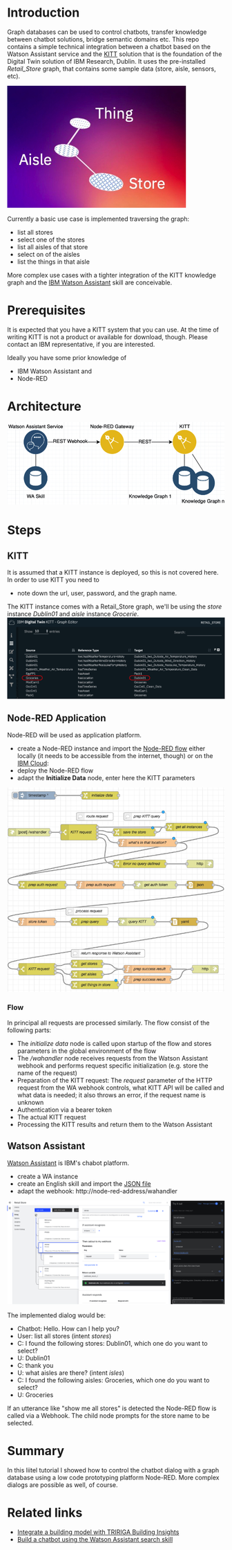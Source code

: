 # Introduction
Graph databases can be used to control chatbots, transfer knowledge between chatbot solutions, bridge semantic domains etc.
This repo contains a simple technical integration between a chatbot based on the Watson Assistant service and the [KITT](https://www.ibm.com/blogs/internet-of-things/iot-digital-twins-foster-innovation/) solution that is the foundation of the Digital Twin solution of IBM Research, Dublin. 
It uses the pre-installed *Retail_Store* graph, that contains some sample data (store, aisle, sensors, etc).

![Retail Store Graph](RetailStore.jpg)

Currently a basic use case is implemented traversing the graph:
- list all stores
- select one of the stores
- list all aisles of that store
- select on of the aisles
- list the things in that aisle

More complex use cases with a tighter integration of the KITT knowledge graph and the [IBM Watson Assistant](https://www.ibm.com/cloud/watson-assistant/) skill are conceivable.

# Prerequisites
It is expected that you have a KITT system that you can use. At the time of writing KITT is not a product or available for download, though. Please contact an IBM representative, if you are interested.

Ideally you have some prior knowledge of 
- IBM Watson Assistant and 
- Node-RED

# Architecture
![Architecture](WA-KITT-Architecture.jpg)

# Steps
## KITT
It is assumed that a KITT instance is deployed, so this is not covered here. In order to use KITT you need to
- note down the url, user, password, and the graph name.

The KITT instance comes with a Retail_Store graph, we'll be using the *store* instance *Dublin01* and *aisle* instance *Grocerie*.
![KITT](kitt.jpg)

## Node-RED Application
Node-RED will be used as application platform.
- create a Node-RED instance and import the [Node-RED flow](node-red-flow.json) either locally (it needs to be accessible from the internet, though) or on the [IBM Cloud](https://nodered.org/docs/getting-started/ibmcloud):
- deploy the Node-RED flow
- adapt the **Initialize Data** node, enter here the KITT parameters

![Node-RED flow](node-red-flow.jpg)

### Flow
In principal all requests are processed similarly. The flow consist of the following parts:

- The *initialize data* node is called upon startup of the flow and stores parameters in the global environment of the flow
- The */wahandler* node receives requests from the Watson Assistant webhook and performs request specific initialization (e.g. store the name of the request)
- Preparation of the KITT request: The *request* parameter of the HTTP request from the WA webhook controls, what KITT API will be called and what data is needed;  it also throws an error, if the request name is unknown
- Authentication via a bearer token 
- The actual KITT request
- Processing the KITT results and return them to the Watson Assistant 

## Watson Assistant
[Watson Assistant](https://www.ibm.com/cloud/watson-assistant/) is IBM's chabot platform.
- create a WA instance
- create an English skill and import the [JSON file](skill-Retail-Store.json)
- adapt the webhook: http://node-red-address/wahandler

![wa.jpg](wa.jpg)

The implemented dialog would be:
- Chatbot: Hello. How can I help you?
- User: list all stores (intent *stores*)
- C: I found the following stores: Dublin01, which one do you want to select?
- U: Dublin01
- C: thank you
- U: what aisles are there? (intent *isles*)
- C: I found the following aisles: Groceries, which one do you want to select?
- U: Groceries

If an utterance like "show me all stores" is detected the Node-RED flow is called via a Webhook.
The child node prompts for the store name to be selected.

# Summary

In this liitel tutorial I showed how to control the chatbot dialog with a graph database using a low code prototyping platform Node-RED. More complex dialogs are possible as well, of course.

# Related links
 - [Integrate a building model with TRIRIGA Building Insights](https://developer.ibm.com/patterns/integrate-bim-model-tririga-building-insights/)
 - [Build a chatbot using the Watson Assistant search skill](https://developer.ibm.com/patterns/enhance-customer-helpdesk-with-smart-document-understanding-using-search-skill/)
